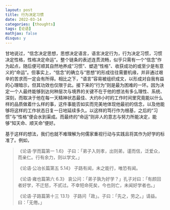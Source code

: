 ```yaml
---
layout: post
title: 行为决定习惯
date: 2022-03-14
categories: [thoughts]
tags: [论语]
mathjax: false
disqus: y
---
```


甘地说过，“信念决定思想，思想决定语言，语言决定行为，行为决定习惯，习惯决定性格，性格决定命运”。整个链条的表述连贯流畅，似乎只需有一个“信念”作为起点，随后便可顺其自然地养成“习惯”、塑造“性格”、收获成功的或至少是有意义的“命运”。但事实上，“信念”的确立与“思想”的形成往往需要机缘，并非通过艰辛的苦求而一定会有所得。相比之下，“语言”容易被组织成文，以形成对自我有益的心理暗示，但其功效也仅限于此。接下来的“行为”则是最为困难的一环。因为决定一个人最终能够到达何种层次与境界的关键不在于他的想法有多么理性、系统、深刻，而取决于他在每一天精神状态最佳、大约8小时的工作时间里究竟能以什么样的品质做着什么样的事，这件事能否如实而完美地体现他最初的信念，以及他能够将这样的工作状态日复一日地延续多久。以这样的笃行作为根基，之后的“习惯”与“性格”便会水到渠成。而最终的“命运”则非人的意志与努力所能决定，能够“知天命、顺天命”便好。

基于这样的想法，我们也就不难理解为何儒家重视行动与实践且将其作为好学的标准了。例如，

> 《论语·学而篇第一 1.6》 子曰：「弟子入则孝，出则弟，谨而信，泛爱众，而亲仁。行有余力，则以学文。」
>
> 《论语·公冶长篇第五 5.14》 子路有闻，未之能行，唯恐有闻。
>
> 《论语·雍也篇第六 6.3》 哀公问：「弟子孰为好学？」孔子对曰：「有颜回者好学，不迁怒，不贰过。不幸短命死矣，今也则亡，未闻好学者也。」
>
> 《论语·子路篇第十三 13.1》 子路问「政」。子曰：「先之，劳之。」请益。曰：「无倦。」

